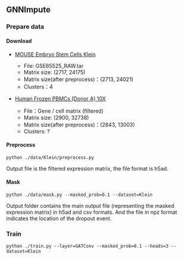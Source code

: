 ## GNNImpute

### Prepare data

#### Download

* [MOUSE Embryo Stem Cells Klein](https://www.ncbi.nlm.nih.gov/geo/query/acc.cgi?acc=GSE65525)
    * File: GSE65525_RAW.tar
    * Matrix size: (2717, 24175)
    * Matrix size(after preprocess)：(2713, 24021)
    * Clusters：4

* [Human Frozen PBMCs (Donor A) 10X](https://support.10xgenomics.com/single-cell-gene-expression/datasets/1.1.0/frozen_pbmc_donor_a)
    * File：Gene / cell matrix (filtered)
    * Matrix size: (2900, 32738)
    * Matrix size(after preprocess)：(2843, 13003)
    * Clusters: ?

#### Preprocess
    
```shell script
python ./data/Klein/preprocess.py
```

Output file is the filtered expression matrix, the file format is h5ad.

#### Mask

```shell script
python ./data/mask.py --masked_prob=0.1 --dataset=Klein
```

Output folder contains the main output file (representing the masked expression matrix) in h5ad and csv formats. And the file in npz format indicates the location of the dropout event.

### Train

```shell script
python ./train.py --layer=GATConv --masked_prob=0.1 --heads=3 --dataset=Klein
```


